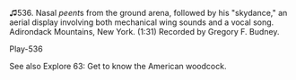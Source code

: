 ♫536. Nasal *peent*s from the ground arena, followed by his "skydance,"
an aerial display involving both mechanical wing sounds and a vocal
song. Adirondack Mountains, New York. (1:31) Recorded by Gregory F.
Budney.

Play-536

See also Explore 63: Get to know the American woodcock.

